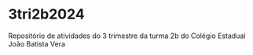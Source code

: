 # 3tri2b2024
Repositório de atividades do 3 trimestre da turma 2b do Colégio Estadual João Batista Vera
